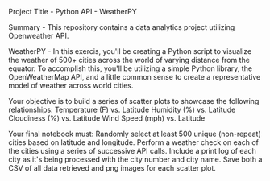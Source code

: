 Project Title - Python API - WeatherPY

Summary - This repository contains a data analytics project utilizing Openweather API.

WeatherPY - 
In this exercis, you'll be creating a Python script to visualize the weather of 500+ cities across the world of varying distance from the equator. To accomplish this, you'll be utilizing a simple Python library, the OpenWeatherMap API, and a little common sense to create a representative model of weather across world cities.

Your objective is to build a series of scatter plots to showcase the following relationships:
  Temperature (F) vs. Latitude
  Humidity (%) vs. Latitude
  Cloudiness (%) vs. Latitude
  Wind Speed (mph) vs. Latitude
  
Your final notebook must:
Randomly select at least 500 unique (non-repeat) cities based on latitude and longitude.
Perform a weather check on each of the cities using a series of successive API calls.
Include a print log of each city as it's being processed with the city number and city name.
Save both a CSV of all data retrieved and png images for each scatter plot.
